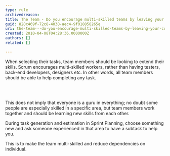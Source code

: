 ```yaml
---
type: rule
archivedreason: 
title: The Team - Do you encourage multi-skilled teams by leaving your comfort zone?
guid: 828c469f-72c8-4038-aec4-9f018858265e
uri: the-team---do-you-encourage-multi-skilled-teams-by-leaving-your-comfort-zone
created: 2010-04-08T04:28:36.0000000Z
authors: []
related: []

---
```



When selecting their tasks, team members should be looking to extend their skills. Scrum encourages multi-skilled workers, rather than having testers, back-end developers, designers etc. In other words, all team members should be able to help completing any task.

<br><excerpt class='endintro'></excerpt><br>

  <p>This does not imply that everyone is a guru in everything; no doubt some people are especially skilled in a specific area, but team members work together and should be learning new skills from each other.</p>
<p>During task generation and estimation in Sprint Planning, choose something new and ask someone experienced in that area to have a subtask to help you.&#160;</p>
<p>This is to make the team multi-skilled and reduce dependencies on individual. </p>



